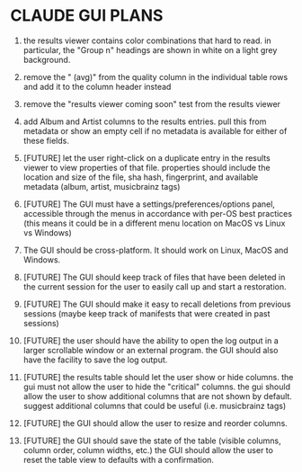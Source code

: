 # CLAUDE GUI PLANS

1. the results viewer contains color combinations that hard to read. in particular, the "Group n" headings are shown in white on a light grey background.

2. remove the " (avg)" from the quality column in the individual table rows and add it to the column header instead

3. remove the "results viewer coming soon" test from the results viewer

4. add Album and Artist columns to the results entries. pull this from metadata or show an empty cell if no metadata is available for either of these fields.

5. [FUTURE] let the user right-click on a duplicate entry in the results viewer to view properties of that file. properties should include the location and size of the file, sha hash, fingerprint, and available metadata (album, artist, musicbrainz tags)

6. [FUTURE] The GUI must have a settings/preferences/options panel, accessible through the menus in accordance with per-OS best practices (this means it could be in a different menu location on MacOS vs Linux vs Windows)

7. The GUI should be cross-platform. It should work on Linux, MacOS and Windows.

8. [FUTURE] The GUI should keep track of files that have been deleted in the current session for the user to easily call up and start a restoration.

9. [FUTURE] The GUI should make it easy to recall deletions from previous sessions (maybe keep track of manifests that were created in past sessions)

10. [FUTURE] the user should have the ability to open the log output in a larger scrollable window or an external program. the GUI should also have the facility to save the log output.

11. [FUTURE] the results table should let the user show or hide columns. the gui must not allow the user to hide the "critical" columns. the gui should allow the user to show additional columns that are not shown by default. suggest additional columns that could be useful (i.e. musicbrainz tags)

12. [FUTURE] the GUI should allow the user to resize and reorder columns.

13. [FUTURE] the GUI should save the state of the table (visible columns, column order, column widths, etc.) the GUI should allow the user to reset the table view to defaults with a confirmation.

